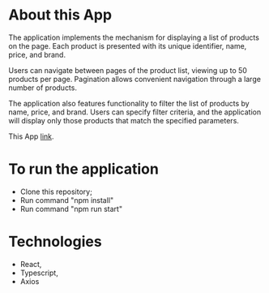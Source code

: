 # About this App

The application implements the mechanism for displaying a list of products on the page. Each product is presented with its unique identifier, name, price, and brand.

Users can navigate between pages of the product list, viewing up to 50 products per page. Pagination allows convenient navigation through a large number of products.

The application also features functionality to filter the list of products by name, price, and brand. Users can specify filter criteria, and the application will display only those products that match the specified parameters.

This App [link](https://kristuwa.github.io/products-list/).

# To run the application

- Clone this repository;
- Run command "npm install"
- Run command "npm run start"

# Technologies

- React,
- Typescript,
- Axios
